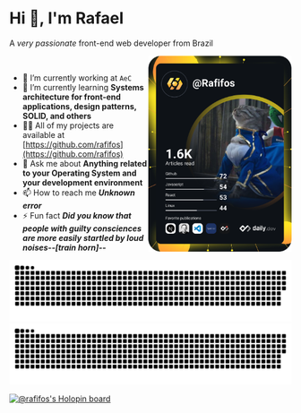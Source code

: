 # Hi 👋, I'm Rafael

A _very passionate_ front-end web developer from Brazil

<div align="left">
  <a target="_blank" href="https://app.daily.dev/Rafifos">
    <img alt="Rafael Julio's Dev Card" src="devcard.svg" width="256" align="right" />
  </a>
</div>

<br />

- 🔭 I’m currently working at `AeC`
- 🌱 I’m currently learning **Systems architecture for front-end applications, design patterns, SOLID, and others**
- 👨‍💻 All of my projects are available at [https://github.com/rafifos](https://github.com/rafifos)
- 💬 Ask me about **Anything related to your Operating System and your development environment**
- 📫 How to reach me **_Unknown error_**
- ⚡ Fun fact **_Did you know that people with guilty consciences are more easily startled by loud noises--[train horn]--_**

![GitHub Contribution Snake](github-contribution-grid-snake.svg#gh-light-mode-only)
![GitHub Contribution Snake (Dark Mode)](github-contribution-grid-snake-dark.svg#gh-dark-mode-only)

[![@rafifos's Holopin board](https://holopin.io/api/user/board?user=rafifos)](https://holopin.io/@rafifos)
